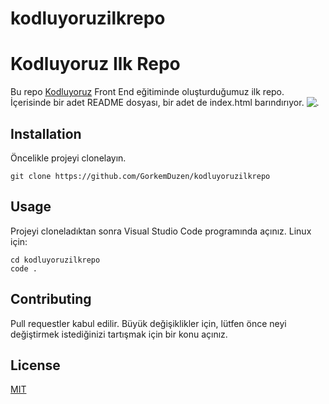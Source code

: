 # kodluyoruzilkrepo
# Kodluyoruz Ilk Repo
Bu repo [Kodluyoruz](https://kodluyoruz.org) Front End eğitiminde oluşturduğumuz ilk repo. İçerisinde bir adet README dosyası, bir adet de index.html barındırıyor.
![.](https://ibb.co/BCdR7g2)

## Installation
Öncelikle projeyi clonelayın.

    git clone https://github.com/GorkemDuzen/kodluyoruzilkrepo

## Usage

Projeyi cloneladıktan sonra Visual Studio Code programında açınız.
Linux için:

   ```
cd kodluyoruzilkrepo
code .
```
## Contributing
Pull requestler kabul edilir. Büyük değişiklikler için, lütfen önce neyi değiştirmek istediğinizi tartışmak için bir konu açınız.

## License
[MIT](https://choosealicense.com/licenses/mit/)


